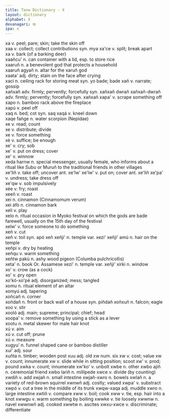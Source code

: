 ```yaml
---
title: Tanw Dictionary - X
layout: dictionary
alphabet: X
devanagari: ख
ipa: x
---
```


xa	v.	peel; pare; skin; take the skin off		
xaa	v.	collect; collect contributions	syn.	mya
xa'ce	v.	split; break apart		
xa	v.	bark (of a barking deer)		
xaañcu'	n.	can container with a lid, esp. to store rice		
xaaruñ	n.	a benevolent god that protects a household		
xaaruñ agyañ	n.	altar for the xaruñ god		
xaata'	adj.	dirty; stain on the face after crying		
xaci	n.	ceiling rack for storing meat	syn.	yo bade; bade
xañ	v.	narrate; gossip		
xañxañ	adv.	firmly; pervently; forcefully	syn.	xañxañ dwrañ
xañxañ-dwrañ	adv.	firmly; pervently; forcefully	syn.	xañxañ
xapa'	v.	scrape something off		
xapo	n.	bamboo rack above the fireplace		
xapú	v.	peel off		
xaq	n.	bed; cot	syn.	saq
xaqá	v.	kneel down		
xaqe fañge	n.	water scorpion (Nepidae)		
xe	v.	read; count		
xe	v.	distribute; divide		
xe	v.	force something		
xè	v.	suffice; be enough		
xe'	v.	cry; sob		
xe'	v.	put on dress; cover		
xe'	v.	winnow		
xeda harnw	n.	special messenger, usually female, who informs about a ritual like Subu or Muruñ to the traditional friends in other villages		
xe'liñ	v.	take off; uncover	ant.	xe'lw'
xe'lw'	v.	put on; cover	ant.	xe'liñ
xe'pa'	v.	undress; take dress off		
xe'qw	v.	sob impulsively		
xée	v.	fry; roast		
xeeñ	v.	roast		
xei	n.	cinnamon (Cinnamomum verum)		
xei áfò	n.	cinnamon bark		
xeli	v.	play		
xelo	n.	ritual occasion in Myoko festival on which the gods are bade farewell, usually on the 15th day of the festival		
xelw'	v.	force someone to do something		
xeñ	v.	cut		
xeñ	v.	toil	syn.	apó xeñ
xeñji'	n.	temple	var.	xezi'
xeñji' amú	n.	hair on the temple		
xeñpi	v.	dry by heating		
xeñqu	v.	warm something		
xeñtw pakù	n.	ashy wood pigeon (Columba pulchricollis)		
xeta'	n.	book	Or.	Assamese
xezi'	n.	temple	var.	xeñji'
xirki	n.	window		
xo'	v.	crow (as a cock)		
xo'	v.	pry open		
xo'kó-xo'pè	adj.	disorganized; mess; tangled		
xomu	n.	ritual element of an altar		
xomyú	adj.	tapering		
xoñcañ	n.	corner		
xoñdañ	n.	front or back wall of a house	syn.	piñdañ
xoñxuñ	n.	falcon; eagle		
xoo	v.	stir		
xooló	adj.	main; supreme; principal; chief; head		
xoopa'	v.	remove something by using a stick as a lever		
xootu	n.	metal skewer for male hair knot		
xú	v.	aim		
xú	v.	cut off; prune		
xú	v.	measure		
xugyu'	n.	funnel shaped cane or bamboo distiller		
xui'	adj.	sour		
xuñta	n.	timber; wooden post
xuu	adj.	old
xw	num.	six
xw	v.	cost; value
xw	v.	count; innumerate
xw	v.	slide while in sitting position; scoot
xw'	v.	prod; pound
xwka	v.	count; innumerate
xw'ko'	v.	unbolt
xwbe	n.	other
xwbo ajiñ	n.	ceremonial friend
xwbo lariñ	n.	millipede
xwce	v.	divide (by counting)
xwdiñ	v.	add
xwjañ	n.	small intestine
xwjañ-xwro	n.	bowels
xwlañ	n.	a variety of red-brown squirrel
xwnwñ	adj.	costly; valued
xwpa'	v.	substract
xwpó	v.	cut a tree in the middle of its trunk
xwqw-xaqa	adj.	muddle
xwro	n.	large intestine
xwtiñ	v.	compare
xww	v.	boil; cook
xww	v.	tie, esp. hair into a knot
xwwgu	v.	warm something by boiling
xwwke	v.	tie loosely
xwwnw	n.	navel
xwwnwñ	adj.	cooked
xwwtw	n.	ascites
xwxu-xwce	v.	discriminate; differentiate
